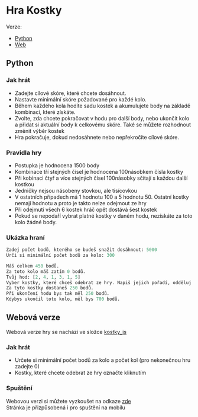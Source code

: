 # Hra Kostky
Verze:
* [Python](#python-verze)
* [Web](#webová-verze)

## Python
### Jak hrát
* Zadejte cílové skóre, které chcete dosáhnout.
* Nastavte minimální skóre požadované pro každé kolo.
* Během každého kola hodíte sadu kostek a akumulujete body na základě kombinací, které získáte.
* Zvolte, zda chcete pokračovat v hodu pro další body, nebo ukončit kolo a přidat si aktuální body k celkovému skóre. Také se můžete rozhodnout změnit výběr kostek
* Hra pokračuje, dokud nedosáhnete nebo nepřekročíte cílové skóre.
### Pravidla hry
* Postupka je hodnocena 1500 body
* Kombinace tří stejných čísel je hodnocena 100násobkem čísla kostky
* Při kobinaci čtyř a více stejných čísel 100násobky sčítají s každou další kostkou
* Jedničky nejsou násobeny stovkou, ale tisícovkou
* V ostatních případech má 1 hodnotu 100 a 5 hodnotu 50. Ostatní kostky nemají hodnotu a proto je takto nelze odejmout ze hry
* Při odejmutí všech 6 kostek hráč opět dostává šest kostek
* Pokud se nepodaří vybrat platné kostky v daném hodu, nezískáte za toto kolo žádné body.
### Ukázka hraní
```python
Zadej počet bodů, kterého se budeš snažit dosáhnout: 5000
Urči si minimální počet bodů za kolo: 300

Máš celkem 450 bodů.
Za toto kolo máš zatím 0 bodů.
Tvůj hod: [2, 4, 1, 3, 1, 5]
Vyber kostky, které chceš odebrat ze hry. Napiš jejich pořadí, odděluj čárkou: 3,5,6
Za tyto kostky dostaneš 250 bodů.
Při ukončení hodu bys tak měl 250 bodů.
Kdybys ukončil toto kolo, měl bys 700 bodů.
```
## Webová verze

Webová verze hry se nacházi ve složce [kostky_js](./kostky_js)

### Jak hrát
* Určete si minimální počet bodů za kolo a počet kol (pro nekonečnou hru zadejte 0)
* Kostky, které chcete odebrat ze hry označte kliknutím

### Spuštění
Webovou verzi si můžete vyzkoušet na odkaze [zde](https://m-brachtl.github.io/kostky/kostky_js/)  
Stránka je přizpůsobená i pro spuštění na mobilu
